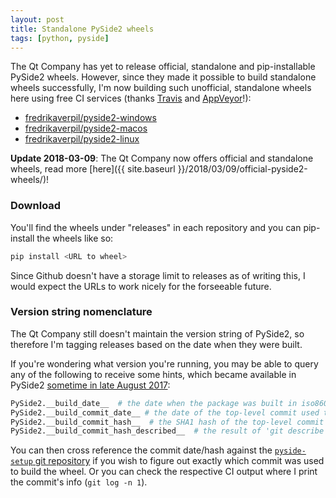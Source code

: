 ```yaml
---
layout: post
title: Standalone PySide2 wheels
tags: [python, pyside]
---
```


The Qt Company has yet to release official, standalone and pip-installable PySide2 wheels. However, since they made it possible to build standalone wheels successfully, I'm now building such unofficial, standalone wheels here using free CI services (thanks [Travis](https://travis-ci.org/) and [AppVeyor](https://www.appveyor.com/)!):


- [fredrikaverpil/pyside2-windows](https://github.com/fredrikaverpil/pyside2-windows)
- [fredrikaverpil/pyside2-macos](https://github.com/fredrikaverpil/pyside2-macos)
- [fredrikaverpil/pyside2-linux](https://github.com/fredrikaverpil/pyside2-linux)

**Update 2018-03-09**: The Qt Company now offers official and standalone wheels, read more [here]({{ site.baseurl }}/2018/03/09/official-pyside2-wheels/)!

<!--more-->

### Download

You'll find the wheels under "releases" in each repository and you can pip-install the wheels like so:

```bash
pip install <URL to wheel>
```

Since Github doesn't have a storage limit to releases as of writing this, I would expect the URLs to work nicely for the forseeable future.


### Version string nomenclature

The Qt Company still doesn't maintain the version string of PySide2, so therefore I'm tagging releases based on the date when they were built.

If you're wondering what version you're running, you may be able to query any of the following to receive some hints, which became available in PySide2 [sometime in late August 2017](https://codereview.qt-project.org/#/c/202199/):

```python
PySide2.__build_date__  # the date when the package was built in iso8601 format
PySide2.__build_commit_date__ # the date of the top-level commit used to build the package
PySide2.__build_commit_hash__  # the SHA1 hash of the top-level commit
PySide2.__build_commit_hash_described__  # the result of 'git describe commmit'
```

You can then cross reference the commit date/hash against the [`pyside-setup` git repository](http://code.qt.io/cgit/pyside/pyside-setup.git/) if you wish to figure out exactly which commit was used to build the wheel. Or you can check the respective CI output where I print the commit's info (`git log -n 1`).
